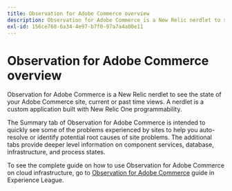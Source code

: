 ```yaml
---
title: Observation for Adobe Commerce overview
description: Observation for Adobe Commerce is a New Relic nerdlet to see the state of your Adobe Commerce site, current or past time views. A nerdlet is a custom application built with New Relic One programmability.
exl-id: 156ce768-6a34-4e97-b7f0-97a7a4a00e11
---
```

# Observation for Adobe Commerce overview

Observation for Adobe Commerce is a New Relic nerdlet to see the state of your Adobe Commerce site, current or past time views. A nerdlet is a custom application built with New Relic One programmability.

The Summary tab of Observation for Adobe Commerce is intended to quickly see some of the problems experienced by sites to help you auto-resolve or identify potential root causes of site problems. The additional tabs provide deeper level information on component services, database, infrastructure, and process states.

To see the complete guide on how to use Observation for Adobe Commerce on cloud infrastructure, go to [Observation for Adobe Commerce](https://experienceleague.adobe.com/docs/commerce-operations/tools/observation-for-adobe-commerce/intro.html?lang=en) guide in Experience League.
